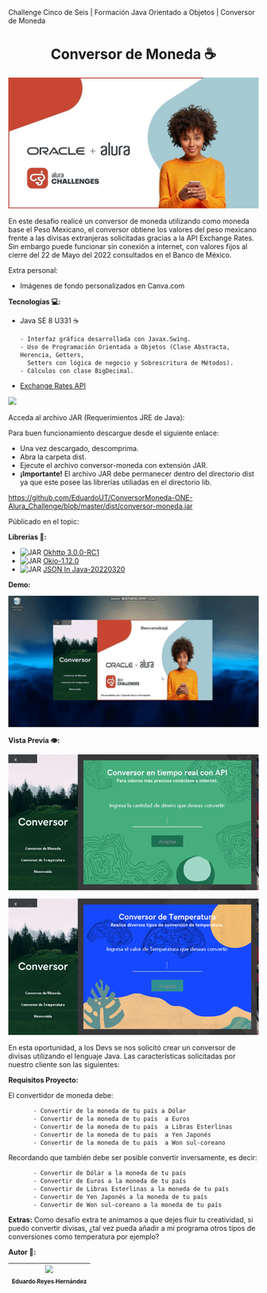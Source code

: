 Challenge Cinco de Seis | Formación Java Orientado a Objetos | Conversor de Moneda

<h1 align="center">Conversor de Moneda ☕</h1>

![Challenge Oracle Next Education + Alura Banner](https://raw.githubusercontent.com/EduardoUT/ConversorMoneda-ONE-Alura_Challenge/master/src/Imagenes/challengeImage.jpg)

En este desafio realicé un conversor de moneda utilizando como moneda base el Peso Mexicano, el conversor
obtiene los valores del peso mexicano frente a las divisas extranjeras solicitadas gracias a la API Exchange Rates.
Sin embargo puede funcionar sin conexión a internet, con valores fijos al cierre del 22 de Mayo del 2022 consultados
en el Banco de México.

Extra personal:
- Imágenes de fondo personalizados en Canva.com

**Tecnologías 💻:**

   - Java SE 8 U331 ☕
            
         - Interfaz gráfica desarrollada con Javax.Swing.
         - Uso de Programación Orientada a Objetos (Clase Abstracta, Herencia, Getters, 
           Setters con lógica de negocio y Sobrescritura de Métodos).
         - Cálculos con clase BigDecimal.
   - <a href="https://apilayer.com/marketplace/exchangerates_data-api">Exchange Rates API</a>  
  <img src="https://assets.apilayer.com/apis/exchangerates_data.png">
  

Acceda al archivo JAR (Requerimientos JRE de Java):

Para buen funcionamiento descargue desde el siguiente enlace:

  - Una vez descargado, descomprima.
  - Abra la carpeta dist.
  - Ejecute el archivo conversor-moneda con extensión JAR.
  - **¡Importante!** El archivo JAR debe permanecer dentro del directorio dist ya que este posee las librerías utiliadas en el directorio lib.

https://github.com/EduardoUT/ConversorMoneda-ONE-Alura_Challenge/blob/master/dist/conversor-moneda.jar

Públicado en el topic:


**Librerías 📖:**
   
   - ![JAR](https://img.shields.io/badge/OkHttp--3.0.0--RC1-JAR-blue) <a href="https://repo1.maven.org/maven2/com/squareup/okhttp3/okhttp/3.0.0-RC1/okhttp-3.0.0-RC1.jar">Okhttp 3.0.0-RC1</a>
   - ![JAR](https://img.shields.io/badge/Okio--1.12.0-JAR-blue) <a href="https://repo1.maven.org/maven2/com/squareup/okio/okio/1.12.0/okio-1.12.0.jar">Okio-1.12.0</a>
   - ![JAR](https://img.shields.io/badge/JSON--In--Java--20220320-JAR-blue) <a href="https://repo1.maven.org/maven2/org/json/json/20220320/json-20220320.jar">JSON In Java-20220320</a>

**Demo:**

![Gif demo de Conversión de Moneda](https://raw.githubusercontent.com/EduardoUT/ConversorMoneda-ONE-Alura_Challenge/master/src/Imagenes/conversorMonedaDemo.gif)

**Vista Previa 👁️:**

![Vista Previa Interfaz Conversor de Moneda](https://raw.githubusercontent.com/EduardoUT/ConversorMoneda-ONE-Alura_Challenge/master/src/Imagenes/interfazcurrency.PNG)

![Vista Previa Interfaz Conversor de Temperatura](https://raw.githubusercontent.com/EduardoUT/ConversorMoneda-ONE-Alura_Challenge/master/src/Imagenes/interfaztemperatura.PNG)

En esta oportunidad, a los Devs se nos solicitó crear un conversor de divisas utilizando el lenguaje Java. Las características solicitadas por nuestro cliente son las siguientes:

**Requisitos Proyecto:**

El convertidor de moneda debe:

           - Convertir de la moneda de tu país a Dólar
           - Convertir de la moneda de tu país  a Euros
           - Convertir de la moneda de tu país  a Libras Esterlinas
           - Convertir de la moneda de tu país  a Yen Japonés
           - Convertir de la moneda de tu país  a Won sul-coreano

Recordando que también debe ser posible convertir inversamente, es decir:

           - Convertir de Dólar a la moneda de tu país
           - Convertir de Euros a la moneda de tu país
           - Convertir de Libras Esterlinas a la moneda de tu país
           - Convertir de Yen Japonés a la moneda de tu país
           - Convertir de Won sul-coreano a la moneda de tu país

**Extras:**
Como desafío extra te animamos a que dejes fluir tu creatividad, si puedo convertir divisas, ¿tal vez pueda añadir a mi programa otros tipos de conversiones como temperatura por ejemplo?

**Autor 🧑:**

| [<img src="https://avatars.githubusercontent.com/u/60370547?s=400&u=c31036d0dc68db0d1fe71e36211360a84fc923f8&v=4" width=115><br><sub>Eduardo Reyes Hernández</sub>](https://github.com/EduardoUT) |
| :---: |
